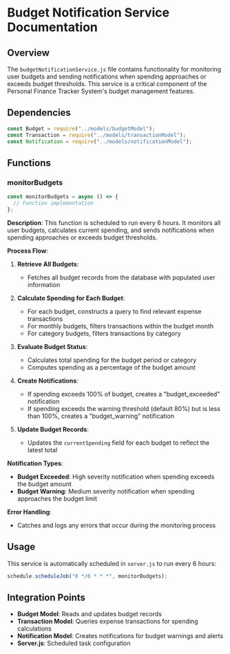 # Budget Notification Service Documentation

## Overview

The `budgetNotificationService.js` file contains functionality for monitoring user budgets and sending notifications when spending approaches or exceeds budget thresholds. This service is a critical component of the Personal Finance Tracker System's budget management features.

## Dependencies

```javascript
const Budget = require("../models/budgetModel");
const Transaction = require("../models/transactionModel");
const Notification = require("../models/notificationModel");
```

## Functions

### monitorBudgets

```javascript
const monitorBudgets = async () => {
  // Function implementation
};
```

**Description**: This function is scheduled to run every 6 hours. It monitors all user budgets, calculates current spending, and sends notifications when spending approaches or exceeds budget thresholds.

**Process Flow**:

1. **Retrieve All Budgets**:
   - Fetches all budget records from the database with populated user information

2. **Calculate Spending for Each Budget**:
   - For each budget, constructs a query to find relevant expense transactions
   - For monthly budgets, filters transactions within the budget month
   - For category budgets, filters transactions by category

3. **Evaluate Budget Status**:
   - Calculates total spending for the budget period or category
   - Computes spending as a percentage of the budget amount

4. **Create Notifications**:
   - If spending exceeds 100% of budget, creates a "budget_exceeded" notification
   - If spending exceeds the warning threshold (default 80%) but is less than 100%, creates a "budget_warning" notification

5. **Update Budget Records**:
   - Updates the `currentSpending` field for each budget to reflect the latest total

**Notification Types**:

- **Budget Exceeded**: High severity notification when spending exceeds the budget amount
- **Budget Warning**: Medium severity notification when spending approaches the budget limit

**Error Handling**:
- Catches and logs any errors that occur during the monitoring process

## Usage

This service is automatically scheduled in `server.js` to run every 6 hours:

```javascript
schedule.scheduleJob("0 */6 * * *", monitorBudgets);
```

## Integration Points

- **Budget Model**: Reads and updates budget records
- **Transaction Model**: Queries expense transactions for spending calculations
- **Notification Model**: Creates notifications for budget warnings and alerts
- **Server.js**: Scheduled task configuration
